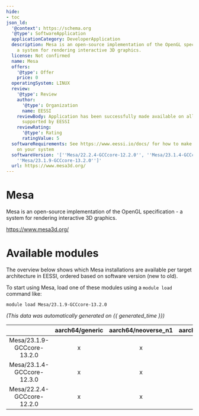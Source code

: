 ```yaml
---
hide:
- toc
json_ld:
  '@context': https://schema.org
  '@type': SoftwareApplication
  applicationCategory: DeveloperApplication
  description: Mesa is an open-source implementation of the OpenGL specification -
    a system for rendering interactive 3D graphics.
  license: Not confirmed
  name: Mesa
  offers:
    '@type': Offer
    price: 0
  operatingSystem: LINUX
  review:
    '@type': Review
    author:
      '@type': Organization
      name: EESSI
    reviewBody: Application has been successfully made available on all architectures
      supported by EESSI
    reviewRating:
      '@type': Rating
      ratingValue: 5
  softwareRequirements: See https://www.eessi.io/docs/ for how to make EESSI available
    on your system
  softwareVersion: '[''Mesa/22.2.4-GCCcore-12.2.0'', ''Mesa/23.1.4-GCCcore-12.3.0'',
    ''Mesa/23.1.9-GCCcore-13.2.0'']'
  url: https://www.mesa3d.org/
---
```


Mesa
====


Mesa is an open-source implementation of the OpenGL specification - a system for rendering interactive 3D graphics.

https://www.mesa3d.org/
# Available modules


The overview below shows which Mesa installations are available per target architecture in EESSI, ordered based on software version (new to old).

To start using Mesa, load one of these modules using a `module load` command like:

```shell
module load Mesa/23.1.9-GCCcore-13.2.0
```

*(This data was automatically generated on {{ generated_time }})*  

| |aarch64/generic|aarch64/neoverse_n1|aarch64/neoverse_v1|aarch64/nvidia|x86_64/generic|x86_64/amd/zen2|x86_64/amd/zen3|x86_64/amd/zen4|x86_64/intel/haswell|x86_64/intel/sapphirerapids|x86_64/intel/skylake_avx512|
| :---: | :---: | :---: | :---: | :---: | :---: | :---: | :---: | :---: | :---: | :---: | :---: |
|Mesa/23.1.9-GCCcore-13.2.0|x|x|x|-|x|x|x|x|x|x|x|
|Mesa/23.1.4-GCCcore-12.3.0|x|x|x|-|x|x|x|x|x|x|x|
|Mesa/22.2.4-GCCcore-12.2.0|x|x|x|-|x|x|x|x|x|x|x|
